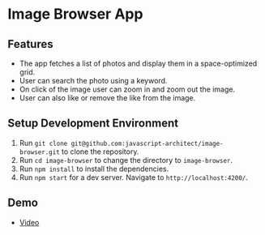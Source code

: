 # Image Browser App

## Features

- The app fetches a list of photos and display them in a space-optimized grid.
- User can search the photo using a keyword.
- On click of the image user can zoom in and zoom out the image.
- User can also like or remove the like from the image.

## Setup Development Environment

1. Run `git clone git@github.com:javascript-architect/image-browser.git` to clone the repository.
2. Run `cd image-browser` to change the directory to `image-browser`.
3. Run `npm install` to install the dependencies.
4. Run `npm start` for a dev server. Navigate to `http://localhost:4200/`.

## Demo

- [Video](https://drive.google.com/file/d/1ysczpcqfTcasbkijBu8w5Ndc99gLnAVF/view?usp=sharing)
